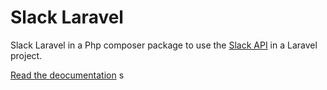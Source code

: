 # Slack Laravel

Slack Laravel in a Php composer package to use the [Slack API](https://api.slack.com) in a Laravel project.

[Read the deocumentation](https://gitlab.virtuosereality.com/virtuose-reality/slack-laravel/-/wikis/home)
s
